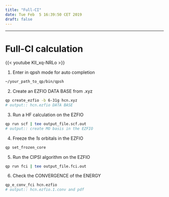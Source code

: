 ```yaml
---
title: "Full-CI"
date: Tue Feb  5 16:39:50 CET 2019
draft: false
---
```



---------------------


# Full-CI calculation

{{< youtube KIl_xq-NRLo >}}


1. Enter in qpsh mode for auto completion

```bash
~/your_path_to_qp/bin/qpsh
```

2. Create an EZFIO DATA BASE from .xyz

```bash
qp create_ezfio -b 6-31g hcn.xyz
# output:: hcn.ezfio DATA BASE
```

3. Run a HF calculation on the EZFIO

```bash
qp run scf | tee output_file.scf.out
# output:: create MO basis in the EZFIO
```

4. Freeze the *1s* orbitals in the EZFIO

```bash
qp set_frozen_core
```

5. Run the CIPSI algorithm on the EZFIO

```bash
qp run fci | tee output_file.fci.out
```

6. Check the CONVERGENCE of the ENERGY

```bash
qp_e_conv_fci hcn.ezfio
# output:: hcn.ezfio.1.conv and pdf
```




